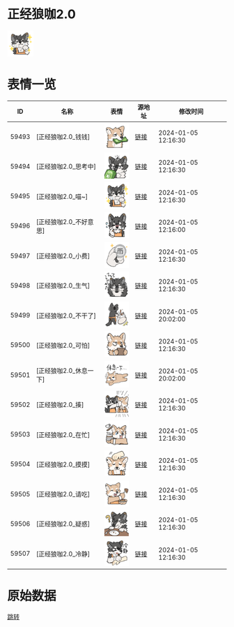 # 正经狼咖2.0

<img src="./cover.png" height="60" alt="cover" />

# 表情一览

|ID|名称|表情|源地址|修改时间|
|----|----|----|----|----|
|59493|[正经狼咖2.0_钱钱]|<img src="./pic/059493_%5B正经狼咖2.0_钱钱%5D.png" height="60" alt="钱钱"/>|[链接](https://i0.hdslb.com/bfs/garb/bf5adaf1f8bccc8ea385d00c66fbbe158a5d7ced.png)|2024-01-05 12:16:30|
|59494|[正经狼咖2.0_思考中]|<img src="./pic/059494_%5B正经狼咖2.0_思考中%5D.png" height="60" alt="思考中"/>|[链接](https://i0.hdslb.com/bfs/garb/ebea9f1286dcec8c72d79a8a695ad7c318f658fe.png)|2024-01-05 12:16:30|
|59495|[正经狼咖2.0_喵~]|<img src="./pic/059495_%5B正经狼咖2.0_喵~%5D.png" height="60" alt="喵~"/>|[链接](https://i0.hdslb.com/bfs/garb/9050eb3cf9649367b28a8df9a6c2525fd5a5927d.png)|2024-01-05 12:16:30|
|59496|[正经狼咖2.0_不好意思]|<img src="./pic/059496_%5B正经狼咖2.0_不好意思%5D.png" height="60" alt="不好意思"/>|[链接](https://i0.hdslb.com/bfs/garb/c08256451f3b1a0fdac6243babe5165db69c2c08.png)|2024-01-05 12:16:00|
|59497|[正经狼咖2.0_小费]|<img src="./pic/059497_%5B正经狼咖2.0_小费%5D.png" height="60" alt="小费"/>|[链接](https://i0.hdslb.com/bfs/garb/c0b0e1ab525e738bce695bc6fb6639340e1baedc.png)|2024-01-05 12:16:30|
|59498|[正经狼咖2.0_生气]|<img src="./pic/059498_%5B正经狼咖2.0_生气%5D.png" height="60" alt="生气"/>|[链接](https://i0.hdslb.com/bfs/garb/9c0484764bd4bcde3ad310637e2a2e874d9392b0.png)|2024-01-05 12:16:30|
|59499|[正经狼咖2.0_不干了]|<img src="./pic/059499_%5B正经狼咖2.0_不干了%5D.png" height="60" alt="不干了"/>|[链接](https://i0.hdslb.com/bfs/garb/c3538f3b3bd051c9b7f7bc1f12555203e915d055.png)|2024-01-05 20:02:00|
|59500|[正经狼咖2.0_可怕]|<img src="./pic/059500_%5B正经狼咖2.0_可怕%5D.png" height="60" alt="可怕"/>|[链接](https://i0.hdslb.com/bfs/garb/14783571f650c526960730dbbd3c3f13b6ff3f1c.png)|2024-01-05 12:16:30|
|59501|[正经狼咖2.0_休息一下]|<img src="./pic/059501_%5B正经狼咖2.0_休息一下%5D.png" height="60" alt="休息一下"/>|[链接](https://i0.hdslb.com/bfs/garb/e12a8f3e520d8ff0a0787577929952d7d567d7ee.png)|2024-01-05 20:02:00|
|59502|[正经狼咖2.0_揍]|<img src="./pic/059502_%5B正经狼咖2.0_揍%5D.png" height="60" alt="揍"/>|[链接](https://i0.hdslb.com/bfs/garb/5f52ee44ce7f4158227df8386ec2609601e34831.png)|2024-01-05 12:16:30|
|59503|[正经狼咖2.0_在忙]|<img src="./pic/059503_%5B正经狼咖2.0_在忙%5D.png" height="60" alt="在忙"/>|[链接](https://i0.hdslb.com/bfs/garb/1be9fc906a19fb14aa874d29adf2c98965db2d57.png)|2024-01-05 12:16:30|
|59504|[正经狼咖2.0_摸摸]|<img src="./pic/059504_%5B正经狼咖2.0_摸摸%5D.png" height="60" alt="摸摸"/>|[链接](https://i0.hdslb.com/bfs/garb/f391b4f38529c9cb26d0ee6b510af2f417d23017.png)|2024-01-05 12:16:30|
|59505|[正经狼咖2.0_请吃]|<img src="./pic/059505_%5B正经狼咖2.0_请吃%5D.png" height="60" alt="请吃"/>|[链接](https://i0.hdslb.com/bfs/garb/d0950832743386e3d4b29954ca8836b630933b28.png)|2024-01-05 12:16:30|
|59506|[正经狼咖2.0_疑惑]|<img src="./pic/059506_%5B正经狼咖2.0_疑惑%5D.png" height="60" alt="疑惑"/>|[链接](https://i0.hdslb.com/bfs/garb/435102e21d002f4f95253ba00513a74211e41e6f.png)|2024-01-05 12:16:30|
|59507|[正经狼咖2.0_冷静]|<img src="./pic/059507_%5B正经狼咖2.0_冷静%5D.png" height="60" alt="冷静"/>|[链接](https://i0.hdslb.com/bfs/garb/1365c7d8512c84348d3d9167301f0ea8abc97d8a.png)|2024-01-05 12:16:30|

# 原始数据

[跳转](./raw.json)

